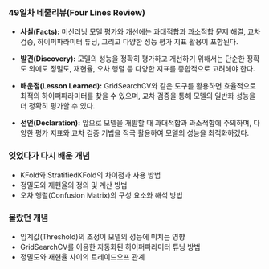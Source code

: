 ### **49일차 네줄리뷰(Four Lines Review)** ###

- **사실(Facts):** 머신러닝 모델 평가와 개선에는 과대적합과 과소적합 문제 해결, 교차 검증, 하이퍼파라미터 튜닝, 그리고 다양한 성능 평가 지표 활용이 포함된다.

- **발견(Discovery):** 모델의 성능을 정확히 평가하고 개선하기 위해서는 단순한 정확도 외에도 정밀도, 재현율, 오차 행렬 등 다양한 지표를 종합적으로 고려해야 한다.

- **배운점(Lesson Learned):** GridSearchCV와 같은 도구를 활용하면 효율적으로 최적의 하이퍼파라미터를 찾을 수 있으며, 교차 검증을 통해 모델의 일반화 성능을 더 정확히 평가할 수 있다.

- **선언(Declaration):** 앞으로 모델을 개발할 때 과대적합과 과소적합에 주의하며, 다양한 평가 지표와 교차 검증 기법을 적극 활용하여 모델의 성능을 최적화하겠다.

### 잊었다가 다시 배운 개념 ###

- KFold와 StratifiedKFold의 차이점과 사용 방법
- 정밀도와 재현율의 정의 및 계산 방법
- 오차 행렬(Confusion Matrix)의 구성 요소와 해석 방법

### 몰랐던 개념 ###

- 임계값(Threshold)의 조정이 모델의 성능에 미치는 영향
- GridSearchCV를 이용한 자동화된 하이퍼파라미터 튜닝 방법
- 정밀도와 재현율 사이의 트레이드오프 관계

